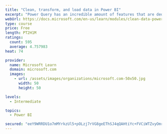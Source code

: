 ```yaml
---
title: "Clean, transform, and load data in Power BI"
excerpt: "Power Query has an incredible amount of features that are dedicated to helping you clean and prepare your data for analysis. You will learn how to simplify a complicated model, change data types, rename objects, and pivot data. You will also learn how to profile columns so that you know which columns have the valuable data that you’re seeking for deeper analytics."
webUrl: https://docs.microsoft.com/en-us/learn/modules/clean-data-power-bi/
type: course
price: Free
length: PT2H1M
ratings:
  count: 595
  average: 4.757983
heat: 74

provider:
  name: Microsoft Learn
  domain: microsoft.com
  images:
    - url: /assets/images/organizations/microsoft.com-50x50.jpg
      width: 50
      height: 50

levels:
  - Intermediate

topics:
  - Power BI

secured: "eeY9WRRDU1o7mMYrkzUl5+pOLzj7rVG8geEThSJ4qQAHtiYc+FVCiWTZvyOmr65dQhG1KgeEOB6SGcvV/+98ecfE4zNDakf4+7oxCtkK12iwHsDWkof+RxKdeY7HBwbskPR4vyHBcnYy1ao3Siq+Eiv3zwmP0pOnF5VBcgp7lVPVQ7gXGy6iHHOvcXLJm0tjJ86bsF3IJkQRqFAEPDDhbJWmnYiInM+scyhmD/wuIvhgc//+GZJsT47fK0zQwrrMjnmY/R76V4fjdnB6DXQZt2OgYs4Wk95C0q8onIgXRqRrqZBx9vtOK0S/C1C3Vx/easmgst4WLCFElBeJ9i/1JSHOkmgOpr6OuKZhVD+r/6/dTJ/pTcsTGc+mPFWARg7tiGExxCCROdn19Zi22hTfmAmx7pHGKpJs8rejhiOeB50=;6KBC32M05J2n7q2F2Qv62A=="
---
```


